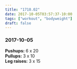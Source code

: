 ```yaml
---
title: "1710.02"
date: 2017-10-05T03:57:37-10:00
tags: ["workout", "bodyweight"]
draft: false
---
```


### 2017-10-05

**Pushups:** 6 x 20  
**Pullups:** 3 x 10  
**Leg raises:** 3 x 15
